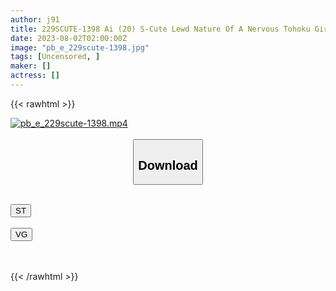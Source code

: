 ```yaml
---
author: j91
title: 229SCUTE-1398 Ai (20) S-Cute Lewd Nature Of A Nervous Tohoku Girl (Ai Nonose)
date: 2023-08-02T02:00:00Z
image: "pb_e_229scute-1398.jpg"
tags: [Uncensored, ]
maker: []
actress: []
---
```



{{< rawhtml >}}

<div class="video" data-videoid="JvGLP1Y28VijLO8">
    <a href="javascript:;">
        <img src="https://my.j91.asia/posts/pb_e_229scute-1398/pb_e_229scute-1398.jpg" width="WIDTH" height="HEIGHT" alt="pb_e_229scute-1398.mp4" loading="lazy">
    </a>
</div>

<script type="text/javascript" src="https://j91.asia/asset/on-demand-st.js"></script>

<br>
  <link rel="stylesheet" href="https://j91.asia/asset/bs5.css">
  
  <center>
  <button class="btn btn-primary" type="button" data-bs-toggle="collapse" data-bs-target=".multi-collapse" aria-expanded="false" aria-controls="multiCollapseExample1 multiCollapseExample2"><h2>Download</h2></button></center>
</p>
<div class="row">
  <div class="col">
    <div class="collapse multi-collapse" id="multiCollapseExample1">
      <div class="card card-body">
	      	      <br>
<div class="buttons">  
<a href="https://streamtape.to/v/JvGLP1Y28VijLO8"><button class="btn-hover color-3"><i class="fa fa-download"></i> ST</button></a></div>
    </div>
  </div>
</div>
  <div class="col">
    <div class="collapse multi-collapse" id="multiCollapseExample2">
      <div class="card card-body">
	      <br>
<div class="buttons">
    <a href="https://vgembed.com/v/NMRLEpopzPxXaG2"><button class="btn-hover color-9"><i class="fa fa-download"></i> VG</button></a></div>
<br><br>
      </div>
    </div>
  </div>
</div>

{{< /rawhtml >}}